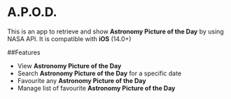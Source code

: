 # A.P.O.D.

This is an app to retrieve and show **Astronomy Picture of the Day** by using NASA API.
It is compatible with **iOS** (14.0+)


##Features
- View **Astronomy Picture of the Day**
- Search **Astronomy Picture of the Day** for a specific date
- Favourite any **Astronomy Picture of the Day** 
- Manage list of favourite **Astronomy Picture of the Day**
